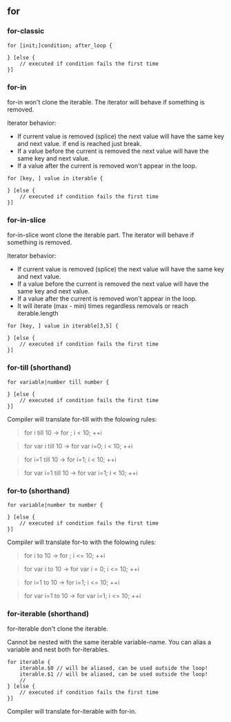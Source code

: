 ## for

### for-classic

```plee
for [init;]condition; after_loop {

} [else {
    // executed if condition fails the first time
}]

```


### for-in

for-in won't clone the iterable. The iterator will behave if something is removed.

Iterator behavior:

* If current value is removed (splice) the next value will have the same key and next value. if end is reached just break.
* If a value before the current is removed the next value will have the same key and next value.
* If a value after the current is removed won't appear in the loop.

```plee
for [key, ] value in iterable {

} [else {
    // executed if condition fails the first time
}]
```


### for-in-slice

for-in-slice wont clone the iterable part. The iterator will behave if something is removed.

Iterator behavior:

* If current value is removed (splice) the next value will have the same key and next value.
* If a value before the current is removed the next value will have the same key and next value.
* If a value after the current is removed won't appear in the loop.
* It will iterate (max - min) times regardless removals or reach iterable.length

```plee
for [key, ] value in iterable[3,5] {

} [else {
    // executed if condition fails the first time
}]
```


### for-till (shorthand)

```plee
for variable|number till number {

} [else {
    // executed if condition fails the first time
}]
```

Compiler will translate for-till with the folowing rules:
> for i till 10 -> for ; i < 10; ++i

> for var i till 10 -> for var i=0; i < 10; ++i

> for i=1 till 10 -> for i=1; i < 10; ++i

> for var i=1 till 10 -> for var i=1; i < 10; ++i


### for-to  (shorthand)

```plee
for variable|number to number {

} [else {
    // executed if condition fails the first time
}]
```

Compiler will translate for-to with the folowing rules:
> for i to 10 -> for ; i <= 10; ++i

> for var i to 10 -> for var i = 0; i <= 10; ++i

> for i=1 to 10 -> for i=1; i <= 10; ++i

> for var i=1 to 10 -> for var i=1; i <= 10; ++i


### for-iterable (shorthand)

for-iterable don't clone the iterable.

Cannot be nested with the same iterable variable-name. You can alias a variable and nest both for-iterables.

```plee
for iterable {
    iterable.$0 // will be aliased, can be used outside the loop!
    iterable.$1 // will be aliased, can be used outside the loop!
    //
} [else {
    // executed if condition fails the first time
}]
```

Compiler will translate for-iterable with for-in.
